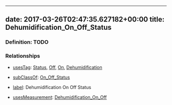 
---
date: 2017-03-26T02:47:35.627182+00:00
title: Dehumidification_On_Off_Status
---
### Definition: TODO

### Relationships

* [usesTag](https://brickschema.org/schema/1.0/BrickFrame#usesTag): [Status](https://brickschema.org/schema/1.0/BrickTag#Status), [Off](https://brickschema.org/schema/1.0/BrickTag#Off), [On](https://brickschema.org/schema/1.0/BrickTag#On), [Dehumidification](https://brickschema.org/schema/1.0/BrickTag#Dehumidification)

* [subClassOf](http://www.w3.org/2000/01/rdf-schema#subClassOf): [On_Off_Status](https://brickschema.org/schema/1.0/Brick#On_Off_Status)

* [label](http://www.w3.org/2000/01/rdf-schema#label): Dehumidification On Off Status

* [usesMeasurement](https://brickschema.org/schema/1.0/BrickFrame#usesMeasurement): [Dehumidification_On_Off](https://brickschema.org/schema/1.0/Brick#Dehumidification_On_Off)
